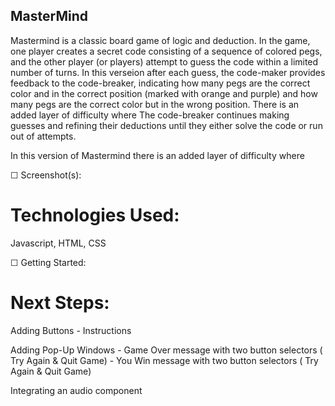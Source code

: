 ## MasterMind

Mastermind is a classic board game of logic and deduction. In the game, one player creates a secret code consisting of a sequence of colored pegs, and the other player (or players) attempt to guess the code within a limited number of turns. 
In this verseion after each guess, the code-maker provides feedback to the code-breaker, indicating how many pegs are the correct color and in the correct position (marked with orange and purple) and how many pegs are the correct color but in the wrong position. There is an added layer of difficulty where   The code-breaker continues making guesses and refining their deductions until they either solve the code or run out of attempts. 

In this version of Mastermind there is an added layer of difficulty where 

☐ Screenshot(s):

# Technologies Used: 

Javascript, HTML, CSS

☐ Getting Started: 


# Next Steps: 

Adding Buttons
    - Instructions
    
Adding Pop-Up Windows
    - Game Over message with two button selectors ( Try Again & Quit Game)
    - You Win message with two button selectors ( Try Again & Quit Game)

Integrating an audio component 
